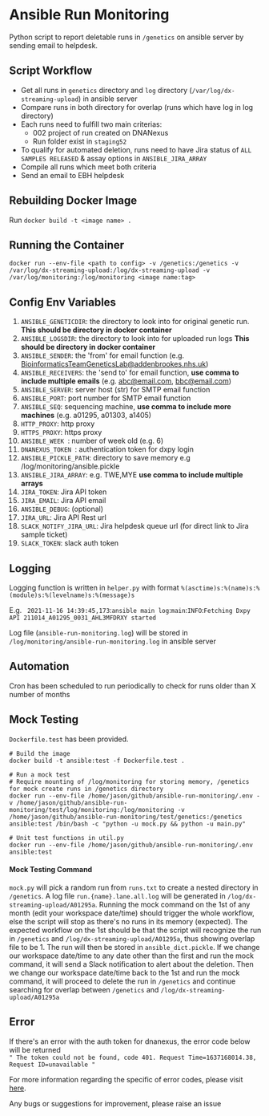 # Ansible Run Monitoring

Python script to report deletable runs in `/genetics` on ansible server by sending email to helpdesk.

## Script Workflow

- Get all runs in `genetics` directory and `log` directory (`/var/log/dx-streaming-upload`) in ansible server
- Compare runs in both directory for overlap (runs which have log in log directory)
- Each runs need to fulfill two main criterias: 
  - 002 project of run created on DNANexus 
  - Run folder exist in `staging52`
- To qualify for automated deletion, runs need to have Jira status of `ALL SAMPLES RELEASED` & assay options in `ANSIBLE_JIRA_ARRAY`
- Compile all runs which meet both criteria
- Send an email to EBH helpdesk

## Rebuilding Docker Image

Run `docker build -t <image name> .`

## Running the Container
```
docker run --env-file <path to config> -v /genetics:/genetics -v /var/log/dx-streaming-upload:/log/dx-streaming-upload -v /var/log/monitoring:/log/monitoring <image name:tag>
```

## Config Env Variables

1. `ANSIBLE_GENETICDIR`: the directory to look into for original genetic run. **This should be directory in docker container**
2. `ANSIBLE_LOGSDIR`: the directory to look into for uploaded run logs **This should be directory in docker container**
3. `ANSIBLE_SENDER`: the 'from' for email function (e.g. BioinformaticsTeamGeneticsLab@addenbrookes.nhs.uk)
4. `ANSIBLE_RECEIVERS`: the 'send to' for email function, **use comma to include multiple emails** (e.g. abc@email.com, bbc@email.com)
5. `ANSIBLE_SERVER`: server host (str) for SMTP email function
6. `ANSIBLE_PORT`: port number for SMTP email function
7. `ANSIBLE_SEQ`: sequencing machine, **use comma to include more machines** (e.g. a01295, a01303, a1405)
8. `HTTP_PROXY`: http proxy
9. `HTTPS_PROXY`: https proxy
10. `ANSIBLE_WEEK `: number of week old (e.g. 6)
11. `DNANEXUS_TOKEN `: authentication token for dxpy login
12. `ANSIBLE_PICKLE_PATH`: directory to save memory e.g /log/monitoring/ansible.pickle
13. `ANSIBLE_JIRA_ARRAY`: e.g. TWE,MYE **use comma to include multiple arrays**
14. `JIRA_TOKEN`: Jira API token
15. `JIRA_EMAIL`: Jira API email
16. `ANSIBLE_DEBUG`: (optional)
17. `JIRA_URL`: Jira API Rest url
18. `SLACK_NOTIFY_JIRA_URL`: Jira helpdesk queue url (for direct link to Jira sample ticket)
19. `SLACK_TOKEN`: slack auth token

## Logging

Logging function is written in ` helper.py ` with format ` %(asctime)s:%(name)s:%(module)s:%(levelname)s:%(message)s `

E.g. ``` 2021-11-16 14:39:45,173```:```ansible main log```:```main```:```INFO```:```Fetching Dxpy API 211014_A01295_0031_AHL3MFDRXY started ```

Log file (``` ansible-run-monitoring.log ```) will be stored in ``` /log/monitoring/ansible-run-monitoring.log ``` in ansible server

## Automation

Cron has been scheduled to run periodically to check for runs older than X number of months

## Mock Testing

`Dockerfile.test` has been provided.

```
# Build the image
docker build -t ansible:test -f Dockerfile.test .

# Run a mock test
# Require mounting of /log/monitoring for storing memory, /genetics for mock create runs in /genetics directory
docker run --env-file /home/jason/github/ansible-run-monitoring/.env -v /home/jason/github/ansible-run-monitoring/test/log/monitoring:/log/monitoring -v /home/jason/github/ansible-run-monitoring/test/genetics:/genetics ansible:test /bin/bash -c "python -u mock.py && python -u main.py"

# Unit test functions in util.py
docker run --env-file /home/jason/github/ansible-run-monitoring/.env ansible:test
```
#### Mock Testing Command
`mock.py` will pick a random run from `runs.txt` to create a nested directory in `/genetics`. A log file `run.{name}.lane.all.log` will be generated in `/log/dx-streaming-upload/A01295a`. Running the mock command on the 1st of any month (edit your workspace date/time) should trigger the whole workflow, else the script will stop as there's no runs in its memory (expected). The expected workflow on the 1st should be that the script will recognize the run in `/genetics` and `/log/dx-streaming-upload/A01295a`, thus showing overlap file to be 1. The run will then be stored in `ansible_dict.pickle`. If we change our workspace date/time to any date other than the first and run the mock command, it will send a Slack notification to alert about the deletion. Then we change our workspace date/time back to the 1st and run the mock command, it will proceed to delete the run in `/genetics` and continue searching for overlap between `/genetics` and `/log/dx-streaming-upload/A01295a`

## Error

If there's an error with the auth token for dnanexus, the error code below will be returned\
`" The token could not be found, code 401. Request Time=1637168014.38, Request ID=unavailable "`

For more information regarding the specific of error codes, please visit [here](https://documentation.dnanexus.com/developer/api/protocols).

Any bugs or suggestions for improvement, please raise an issue
